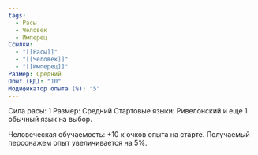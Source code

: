 ```yaml
---
tags:
  - Расы
  - Человек
  - Имперец
Ссылки:
  - "[[Расы]]"
  - "[[Человек]]"
  - "[[Имперец]]"
Размер: Средний
Опыт (ЕД): "10"
Модификатор опыта (%): "5"
---
```

Сила расы: 1
Размер: Средний
Стартовые языки: Ривелонский и еще 1 обычный язык на выбор.

Человеческая обучаемость:
+10 к очков опыта на старте.
Получаемый персонажем опыт увеличивается на 5%.



